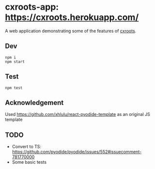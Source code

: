 # cxroots-app: https://cxroots.herokuapp.com/

A web application demonstrating some of the features of [cxroots](https://github.com/rparini/cxroots).

## Dev

```
npm i
npm start
```

## Test

```
npm test
```

## Acknowledgement

Used https://github.com/xhlulu/react-pyodide-template as an original JS template

## TODO

- Convert to TS: https://github.com/pyodide/pyodide/issues/552#issuecomment-781770000
- Some basic tests
